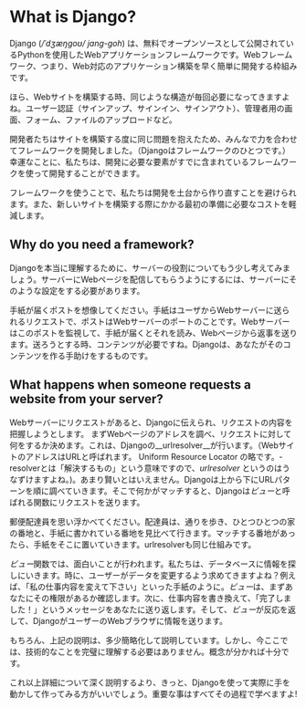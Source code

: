 # What is Django?

Django (_/ˈdʒæŋɡoʊ/ jang-goh_) は、無料でオープンソースとして公開されているPythonを使用したWebアプリケーションフレームワークです。Webフレームワーク、つまり、Web対応のアプリケーション構築を早く簡単に開発する枠組みです。

ほら、Webサイトを構築する時、同じような構造が毎回必要になってきますよね。ユーザー認証（サインアップ、サインイン、サインアウト）、管理者用の画面、フォーム、ファイルのアップロードなど。

開発者たちはサイトを構築する度に同じ問題を抱えたため、みんなで力を合わせてフレームワークを開発しました。（Djangoはフレームワークのひとつです。）幸運なことに、私たちは、開発に必要な要素がすでに含まれているフレームワークを使って開発することができます。

フレームワークを使うことで、私たちは開発を土台から作り直すことを避けられます。また、新しいサイトを構築する際にかかる最初の準備に必要なコストを軽減します。

## Why do you need a framework?

Djangoを本当に理解するために、サーバーの役割についてもう少し考えてみましょう。サーバーにWebページを配信してもらうようにするには、サーバーにそのような設定をする必要があります。

手紙が届くポストを想像してください。手紙はユーザからWebサーバーに送られるリクエストで、ポストはWebサーバーのポートのことです。Webサーバーはこのポストを監視して、手紙が届くとそれを読み、Webページから返事を送ります。送ろうとする時、コンテンツが必要ですね。Djangoは、あなたがそのコンテンツを作る手助けをするものです。

## What happens when someone requests a website from your server?

Webサーバーにリクエストがあると、Djangoに伝えられ、リクエストの内容を把握しようとします。 まずWebページのアドレスを調べ、リクエストに対して何をするか決めます。これは、Djangoの__urlresolver__が行います。（WebサイトのアドレスはURLと呼ばれます。 Uniform Resource Locator の略です。-resolverとは「解決するもの」という意味ですので、*urlresolver* というのはうなずけますよね。)。あまり賢いとはいえません。Djangoは上から下にURLパターンを順に調べていきます。そこで何かがマッチすると、Djangoは*ビュー*と呼ばれる関数にリクエストを送ります。

郵便配達員を思い浮かべてください。配達員は、通りを歩き、ひとつひとつの家の番地と、手紙に書かれている番地を見比べて行きます。マッチする番地があったら、手紙をそこに置いていきます。urlresolverも同じ仕組みです。

*ビュー*関数では、面白いことが行われます。私たちは、データベースに情報を探しにいきます。時に、ユーザーがデータを変更するよう求めてきますよね？例えば、「私の仕事内容を変えて下さい」といった手紙のように。*ビュー*は、まずあなたにその権限があるか確認します。次に、仕事内容を書き換えて、「完了しました！」というメッセージをあなたに送り返します。そして、*ビュー*が反応を返して、DjangoがユーザーのWebブラウザに情報を送ります。

もちろん、上記の説明は、多少簡略化して説明しています。しかし、今ここでは、技術的なことを完璧に理解する必要はありません。概念が分かれば十分です。

これ以上詳細について深く説明するより、きっと、Djangoを使って実際に手を動かして作ってみる方がいいでしょう。重要な事はすべてその過程で学べますよ!
